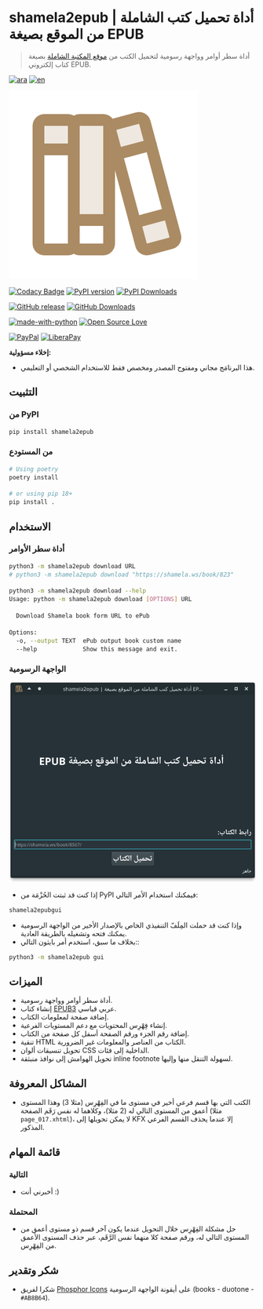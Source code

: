 # shamela2epub | أداة تحميل كتب الشاملة من الموقع بصيغة EPUB

> أداة سطر أوامر وواجهة رسومية لتحميل الكتب من [موقع المكتبة الشاملة](https://shamela.ws) بصيغة كتاب إلكتروني EPUB.

[![ara](https://img.shields.io/badge/README-Arabic-AB8B64.svg)](README.ar.md)
[![en](https://img.shields.io/badge/README-English-AB8B64.svg)](README.md)

![logo](shamela2epub/assets/books-duotone.svg)

[![Codacy Badge](https://app.codacy.com/project/badge/Grade/901b1123964c4468a88b0cfcde9147fe)](https://www.codacy.com/gh/yshalsager/shamela2epub/dashboard?utm_source=github.com&amp;utm_medium=referral&amp;utm_content=yshalsager/shamela2epub&amp;utm_campaign=Badge_Grade)
[![PyPI version](https://badge.fury.io/py/shamela2epub.svg)](https://pypi.org/project/shamela2epub/)
[![PyPI Downloads](https://static.pepy.tech/personalized-badge/shamela2epub?period=total\&units=international_system\&left_color=grey\&right_color=blue\&left_text=Total%20Downloads%20\(PyPI\))](https://pepy.tech/project/shamela2epub)

[![GitHub release](https://img.shields.io/github/release/yshalsager/shamela2epub.svg)](https://github.com/yshalsager/shamela2epub/releases/)
[![GitHub Downloads](https://img.shields.io/github/downloads/yshalsager/shamela2epub/total.svg)](https://github.com/yshalsager/shamela2epub/releases/latest)

[![made-with-python](https://img.shields.io/badge/Made%20with-Python%203-3776AB?style=flat\&labelColor=3776AB\&logo=python\&logoColor=white\&link=https://www.python.org/)](https://www.python.org/)
[![Open Source Love](https://badges.frapsoft.com/os/v1/open-source.svg?v=103)](https://github.com/ellerbrock/open-source-badges/)

[![PayPal](https://img.shields.io/badge/PayPal-Donate-00457C?style=flat\&labelColor=00457C\&logo=PayPal\&logoColor=white\&link=https://www.paypal.me/yshalsager)](https://www.paypal.me/yshalsager)
[![LiberaPay](https://img.shields.io/badge/Liberapay-Support-F6C915?style=flat\&labelColor=F6C915\&logo=Liberapay\&logoColor=white\&link=https://liberapay.com/yshalsager)](https://liberapay.com/yshalsager)

**إخلاء مسؤولية:**

* هذا البرنامَج مجاني ومفتوح المصدر ومخصص فقط للاستخدام الشخصي أو التعليمي.

## التثبيت

### من PyPI

```bash
pip install shamela2epub
```

### من المستودع

```bash
# Using poetry
poetry install

# or using pip 18+
pip install .
```

## الاستخدام

### أداة سطر الأوامر

```bash
python3 -m shamela2epub download URL
# python3 -m shamela2epub download "https://shamela.ws/book/823"

python3 -m shamela2epub download --help
Usage: python -m shamela2epub download [OPTIONS] URL

  Download Shamela book form URL to ePub

Options:
  -o, --output TEXT  ePub output book custom name
  --help             Show this message and exit.
```

### الواجهة الرسومية

![gui](gui.png)

* إذا كنت قد ثبتت الحُزْمَة من PyPI فيمكنك استخدام الأمر التالي:

```bash
shamela2epubgui
```

* وإذا كنت قد حملت المِلَفّ التنفيذي الخاص بالإصدار الأخير من الواجهة الرسومية يمكنك فتحه وتشغيله بالطريقة العادية.
* بخلاف ما سبق، استخدم أمر بايثون التالي::

```bash
python3 -m shamela2epub gui
```

## الميزات

* أداة سطر أوامر وواجهة رسومية.
* إنشاء كتاب [EPUB3](https://www.w3.org/publishing/epub3/epub-spec.html) عربي قياسي.
* إضافة صفحة لمعلومات الكتاب.
* إنشاء فِهْرِس المحتويات مع دعم المستويات الفرعية.
* إضافة رقم الجزء ورقم الصفحة أسفل كل صفحة من الكتاب.
* تنقية HTML الكتاب من العناصر والمعلومات غير الضرورية.
* تحويل تنسيقات ألوان CSS الداخلية إلى فئات.
* تحويل الهوامش إلى نوافذ منبثقة inline footnote لسهولة التنقل منها وإليها.

## المشاكل المعروفة

* الكتب التي بها قسم فرعي أخير في مستوى ما في الفِهْرِس (مثلا 3) وهذا المستوى أعمق من المستوى التالي له (2 مثلا)،
  وكلاهما له نفس رَقَم الصفحة (مثلا `page_017.xhtml`)، لا يمكن تحويلها إلى KFX إلا عندما يحذف القسم الفرعي المذكور.

## قائمة المهام

### التالية

* أخبرني أنت :)

### المحتملة

* حل مشكلة الفِهْرِس خلال التحويل عندما يكون آخر قسم ذو مستوى أعمق من المستوى التالي له، ورقم صفحة كلا منهما نفس
  الرَّقَم، عبر حذف المستوى الأعمق من الفِهْرِس.

## شكر وتقدير

* شكرا لفريق [Phosphor Icons](https://phosphoricons.com/) على أيقونة الواجهة الرسومية (books - duotone - `#AB8B64`).
